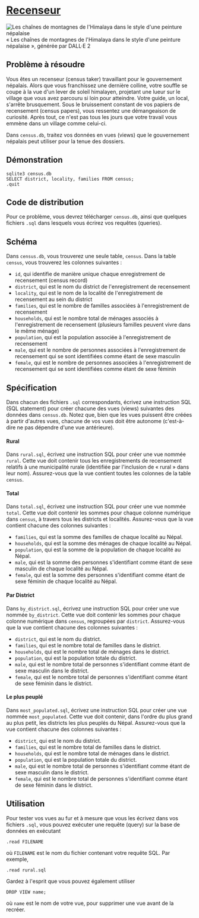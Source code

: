# [Recenseur](https://cs50.harvard.edu/sql/2024/psets/4/census/)

![Les chaînes de montagnes de l'Himalaya dans le style d'une peinture népalaise](https://cs50.harvard.edu/sql/2024/psets/4/census/nepal.png) « Les chaînes de montagnes de l'Himalaya dans le style d'une peinture népalaise », générée par DALL·E 2

## Problème à résoudre

Vous êtes un recenseur (census taker) travaillant pour le gouvernement népalais. Alors que vous franchissez une dernière colline, votre souffle se coupe à la vue d'un lever de soleil himalayen, projetant une lueur sur le village que vous avez parcouru si loin pour atteindre. Votre guide, un local, s'arrête brusquement. Sous le bruissement constant de vos papiers de recensement (census papers), vous ressentez une démangeaison de curiosité. Après tout, ce n'est pas tous les jours que votre travail vous emmène dans un village comme celui-ci.

Dans `census.db`, traitez vos données en vues (views) que le gouvernement népalais peut utiliser pour la tenue des dossiers.

## Démonstration

```sqlite
sqlite3 census.db
SELECT district, locality, families FROM census;
.quit		
```

## Code de distribution

Pour ce problème, vous devrez télécharger `census.db`, ainsi que quelques fichiers `.sql` dans lesquels vous écrirez vos requêtes (queries).

## Schéma

Dans `census.db`, vous trouverez une seule table, `census`. Dans la table `census`, vous trouverez les colonnes suivantes :

- `id`, qui identifie de manière unique chaque enregistrement de recensement (census record)
- `district`, qui est le nom du district de l'enregistrement de recensement
- `locality`, qui est le nom de la localité de l'enregistrement de recensement au sein du district
- `families`, qui est le nombre de familles associées à l'enregistrement de recensement
- `households`, qui est le nombre total de ménages associés à l'enregistrement de recensement (plusieurs familles peuvent vivre dans le même ménage)
- `population`, qui est la population associée à l'enregistrement de recensement
- `male`, qui est le nombre de personnes associées à l'enregistrement de recensement qui se sont identifiées comme étant de sexe masculin
- `female`, qui est le nombre de personnes associées à l'enregistrement de recensement qui se sont identifiées comme étant de sexe féminin

## Spécification

Dans chacun des fichiers `.sql` correspondants, écrivez une instruction SQL (SQL statement) pour créer chacune des vues (views) suivantes des données dans `census.db`. Notez que, bien que les vues puissent être créées à partir d'autres vues, chacune de vos vues doit être autonome (c'est-à-dire ne pas dépendre d'une vue antérieure).

#### Rural

Dans `rural.sql`, écrivez une instruction SQL pour créer une vue nommée `rural`. Cette vue doit contenir tous les enregistrements de recensement relatifs à une municipalité rurale (identifiée par l'inclusion de « rural » dans leur nom). Assurez-vous que la vue contient toutes les colonnes de la table `census`.

#### Total

Dans `total.sql`, écrivez une instruction SQL pour créer une vue nommée `total`. Cette vue doit contenir les sommes pour chaque colonne numérique dans `census`, à travers tous les districts et localités. Assurez-vous que la vue contient chacune des colonnes suivantes :

- `families`, qui est la somme des familles de chaque localité au Népal.
- `households`, qui est la somme des ménages de chaque localité au Népal.
- `population`, qui est la somme de la population de chaque localité au Népal.
- `male`, qui est la somme des personnes s'identifiant comme étant de sexe masculin de chaque localité au Népal.
- `female`, qui est la somme des personnes s'identifiant comme étant de sexe féminin de chaque localité au Népal.

#### Par District

Dans `by_district.sql`, écrivez une instruction SQL pour créer une vue nommée `by_district`. Cette vue doit contenir les sommes pour chaque colonne numérique dans `census`, regroupées par `district`. Assurez-vous que la vue contient chacune des colonnes suivantes :

- `district`, qui est le nom du district.
- `families`, qui est le nombre total de familles dans le district.
- `households`, qui est le nombre total de ménages dans le district.
- `population`, qui est la population totale du district.
- `male`, qui est le nombre total de personnes s'identifiant comme étant de sexe masculin dans le district.
- `female`, qui est le nombre total de personnes s'identifiant comme étant de sexe féminin dans le district.

#### Le plus peuplé

Dans `most_populated.sql`, écrivez une instruction SQL pour créer une vue nommée `most_populated`. Cette vue doit contenir, dans l'ordre du plus grand au plus petit, les districts les plus peuplés du Népal. Assurez-vous que la vue contient chacune des colonnes suivantes :

- `district`, qui est le nom du district.
- `families`, qui est le nombre total de familles dans le district.
- `households`, qui est le nombre total de ménages dans le district.
- `population`, qui est la population totale du district.
- `male`, qui est le nombre total de personnes s'identifiant comme étant de sexe masculin dans le district.
- `female`, qui est le nombre total de personnes s'identifiant comme étant de sexe féminin dans le district.

## Utilisation

Pour tester vos vues au fur et à mesure que vous les écrivez dans vos fichiers `.sql`, vous pouvez exécuter une requête (query) sur la base de données en exécutant

```
.read FILENAME
```

où `FILENAME` est le nom du fichier contenant votre requête SQL. Par exemple,

```
.read rural.sql
```

Gardez à l'esprit que vous pouvez également utiliser

```
DROP VIEW name;
```

où `name` est le nom de votre vue, pour supprimer une vue avant de la recréer.

